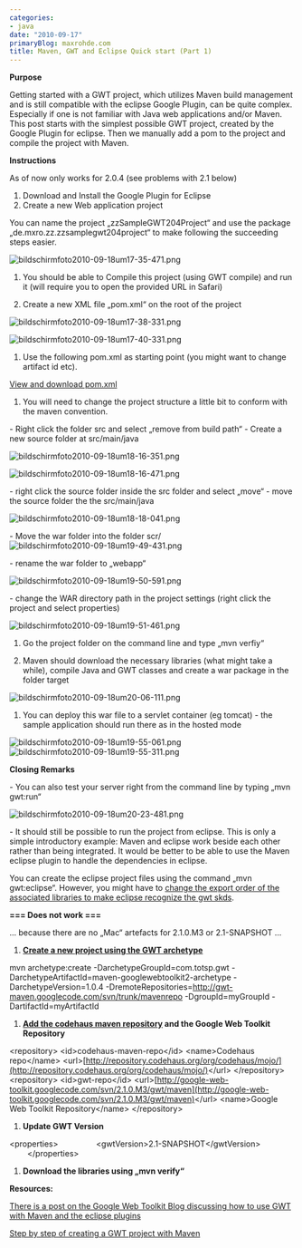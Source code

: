 ```yaml
---
categories:
- java
date: "2010-09-17"
primaryBlog: maxrohde.com
title: Maven, GWT and Eclipse Quick start (Part 1)
---
```


**Purpose**

Getting started with a GWT project, which utilizes Maven build management and is still compatible with the eclipse Google Plugin, can be quite complex. Especially if one is not familiar with Java web applications and/or Maven. This post starts with the simplest possible GWT project, created by the Google Plugin for eclipse. Then we manually add a pom to the project and compile the project with Maven.

**Instructions**

As of now only works for 2.0.4 (see problems with 2.1 below)

1. Download and Install the Google Plugin for Eclipse
2. Create a new Web application project

You can name the project „zzSampleGWT204Project“ and use the package „de.mxro.zz.zzsamplegwt204project“ to make following the succeeding steps easier.

![bildschirmfoto2010-09-18um17-35-471.png](images/bildschirmfoto2010-09-18um17-35-471.png)

1. You should be able to Compile this project (using GWT compile) and run it (will require you to open the provided URL in Safari)

1. Create a new XML file „pom.xml“ on the root of the project

![bildschirmfoto2010-09-18um17-38-331.png](images/bildschirmfoto2010-09-18um17-38-331.png)

![bildschirmfoto2010-09-18um17-40-331.png](images/bildschirmfoto2010-09-18um17-40-331.png)

1. Use the following pom.xml as starting point (you might want to change artifact id etc).

[View and download pom.xml](http://gist.github.com/585468)

1. You will need to change the project structure a little bit to conform with the maven convention.

\- Right click the folder src and select „remove from build path“ - Create a new source folder at src/main/java

![bildschirmfoto2010-09-18um18-16-351.png](images/bildschirmfoto2010-09-18um18-16-351.png)

![bildschirmfoto2010-09-18um18-16-471.png](images/bildschirmfoto2010-09-18um18-16-471.png)

\- right click the source folder inside the src folder and select „move“ - move the source folder the the src/main/java

![bildschirmfoto2010-09-18um18-18-041.png](images/bildschirmfoto2010-09-18um18-18-041.png)

\- Move the war folder into the folder scr/ ![bildschirmfoto2010-09-18um19-49-431.png](images/bildschirmfoto2010-09-18um19-49-431.png)

\- rename the war folder to „webapp“

![bildschirmfoto2010-09-18um19-50-591.png](images/bildschirmfoto2010-09-18um19-50-591.png)

\- change the WAR directory path in the project settings (right click the project and select properties)

![bildschirmfoto2010-09-18um19-51-461.png](images/bildschirmfoto2010-09-18um19-51-461.png)

1. Go the project folder on the command line and type „mvn verfiy“

1. Maven should download the necessary libraries (what might take a while), compile Java and GWT classes and create a war package in the folder target

![bildschirmfoto2010-09-18um20-06-111.png](images/bildschirmfoto2010-09-18um20-06-111.png)

1. You can deploy this war file to a servlet container (eg tomcat) - the sample application should run there as in the hosted mode

![bildschirmfoto2010-09-18um19-55-061.png](images/bildschirmfoto2010-09-18um19-55-061.png) ![bildschirmfoto2010-09-18um19-55-311.png](images/bildschirmfoto2010-09-18um19-55-311.png)

**Closing Remarks**

\- You can also test your server right from the command line by typing „mvn gwt:run“

![bildschirmfoto2010-09-18um20-23-481.png](images/bildschirmfoto2010-09-18um20-23-481.png)

\- It should still be possible to run the project from eclipse. This is only a simple introductory example: Maven and eclipse work beside each other rather than being integrated. It would be better to be able to use the Maven eclipse plugin to handle the dependencies in eclipse.

You can create the eclipse project files using the command „mvn gwt:eclipse“. However, you might have to [change the export order of the associated libraries to make eclipse recognize the gwt skds](http://blog.inventivesoftware.com.au/2010/03/project-xxx-does-not-have-any-gwt-sdks.html).

**\=== Does not work ===**

... because there are no „Mac“ artefacts for 2.1.0.M3 or 2.1-SNAPSHOT ...

1. **[Create a new project using the GWT archetype](http://gwt-maven.googlecode.com/svn/docs/maven-googlewebtoolkit2-plugin/archetype.html)**

mvn archetype:create -DarchetypeGroupId=com.totsp.gwt -DarchetypeArtifactId=maven-googlewebtoolkit2-archetype -DarchetypeVersion=1.0.4 -DremoteRepositories=http://gwt-maven.googlecode.com/svn/trunk/mavenrepo -DgroupId=myGroupId -DartifactId=myArtifactId

1. **[Add the codehaus maven repository](http://www.sencha.com/learn/Tutorial:GWT_GXT_and_Maven_howto) and the Google Web Toolkit Repository**

<repository\> <id\>codehaus-maven-repo</id\> <name\>Codehaus repo</name\> <url\>[http://repository.codehaus.org/org/codehaus/mojo/](http://repository.codehaus.org/org/codehaus/mojo/)</url\> </repository\> <repository\> <id\>gwt-repo</id\> <url\>[http://google-web-toolkit.googlecode.com/svn/2.1.0.M3/gwt/maven](http://google-web-toolkit.googlecode.com/svn/2.1.0.M3/gwt/maven)</url\> <name\>Google Web Toolkit Repository</name\> </repository\>

1. **Update GWT Version**

<properties\>                 <gwtVersion\>2.1-SNAPSHOT</gwtVersion\>         </properties\>

1. **Download the libraries using „mvn verify“**

**Resources:**

[There is a post on the Google Web Toolkit Blog discussing how to use GWT with Maven and the eclipse plugins](http://googlewebtoolkit.blogspot.com/2010/08/how-to-use-google-plugin-for-eclipse.html)

[Step by step of creating a GWT project with Maven](http://www.bitsbythepound.com/gwt-module-using-maven-128.html)